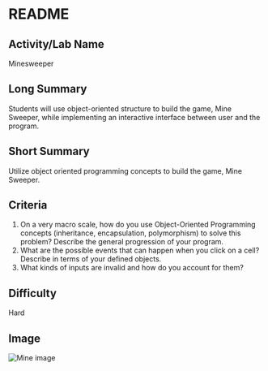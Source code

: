 # README

## Activity/Lab Name

Minesweeper

## Long Summary

Students will use object-oriented structure to build the game, Mine Sweeper, while implementing an interactive interface between user and the program.

## Short Summary

Utilize object oriented programming concepts to build the game, Mine Sweeper.

## Criteria

1. On a very macro scale, how do you use Object-Oriented Programming concepts \(inheritance, encapsulation, polymorphism\) to solve this problem? Describe the general progression of your program.
2. What are the possible events that can happen when you click on a cell? Describe in terms of your defined objects.
3. What kinds of inputs are invalid and how do you account for them?

## Difficulty

Hard

## Image

![Mine image](https://cdn.pixabay.com/photo/2017/04/28/21/36/mine-2269513_960_720.png)

